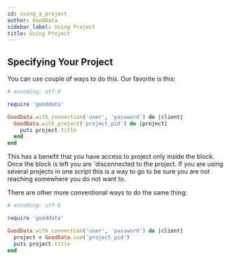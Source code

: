 ```yaml
---
id: using_a_project
author: GoodData
sidebar_label: Using Project
title: Using Project
---
```


Specifying Your Project
-------

You can use couple of ways to do this. Our favorite is this:

```ruby
# encoding: utf-8

require 'gooddata'

GoodData.with_connection('user', 'password') do |client|
  GoodData.with_project('project_pid') do |project|
    puts project.title
  end
end
```

This has a benefit that you have access to project only inside the
block. Once the block is left you are 'disconnected to the project. If
you are using several projects in one script this is a way to go to be
sure you are not reaching somewhere you do not want to.

There are other more conventional ways to do the same thing: 

```ruby
# encoding: utf-8

require 'gooddata'

GoodData.with_connection('user', 'password') do |client|
  project = GoodData.use('project_pid')
  puts project.title
end
```
